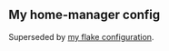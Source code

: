 ## My home-manager config

Superseded by [my flake configuration](https://git.gurkan.in/gurkan/nixos-system-flake).
